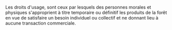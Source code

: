 Les droits d'usage, sont ceux par lesquels des
personnes morales et physiques s'approprient à titre temporaire ou
définitif les produits de la forêt en vue de satisfaire un besoin
individuel ou collec­tif et ne donnant lieu à aucune transaction
commerciale.